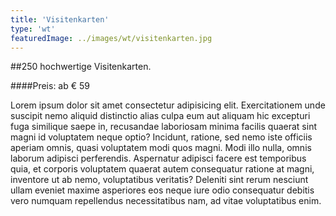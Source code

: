 ```yaml
---
title: 'Visitenkarten'
type: 'wt'
featuredImage: ../images/wt/visitenkarten.jpg
---
```


##250 hochwertige Visitenkarten.

####Preis: ab € 59

Lorem ipsum dolor sit amet consectetur adipisicing elit. Exercitationem unde suscipit nemo aliquid distinctio alias culpa eum aut aliquam hic excepturi fuga similique saepe in, recusandae laboriosam minima facilis quaerat sint magni id voluptatem neque optio? Incidunt, ratione, sed nemo iste officiis aperiam omnis, quasi voluptatem modi quos magni. Modi illo nulla, omnis laborum adipisci perferendis. Aspernatur adipisci facere est temporibus quia, et corporis voluptatem quaerat autem consequatur ratione at magni, inventore ut ab nemo, voluptatibus veritatis? Deleniti sint rerum nesciunt ullam eveniet maxime asperiores eos neque iure odio consequatur debitis vero numquam repellendus necessitatibus nam, ad vitae voluptatibus enim.
